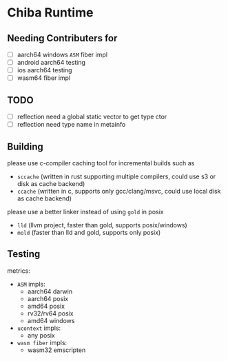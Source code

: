 # Chiba Runtime

## Needing Contributers for

- [ ] aarch64 windows `ASM` fiber impl
- [ ] android aarch64 testing
- [ ] ios aarch64 testing
- [ ] wasm64 fiber impl

## TODO

- [ ] reflection need a global static vector to get type ctor
- [ ] reflection need type name in metainfo

## Building

please use c-compiler caching tool for incremental builds
such as

- `sccache` (written in rust supporting multiple compilers, could use s3 or disk as cache backend)
- `ccache` (written in c, supports only gcc/clang/msvc, could use local disk as cache backend)

please use a better linker instead of using `gold` in posix

- `lld` (llvm project, faster than gold, supports posix/windows)
- `mold` (faster than lld and gold, supports only posix)

## Testing

metrics:

- `ASM` impls:
   - aarch64 darwin
   - aarch64 posix
   - amd64 posix
   - rv32/rv64 posix
   - amd64 windows
- `ucontext` impls:
    - any posix
- `wasm fiber` impls:
   - wasm32 emscripten

